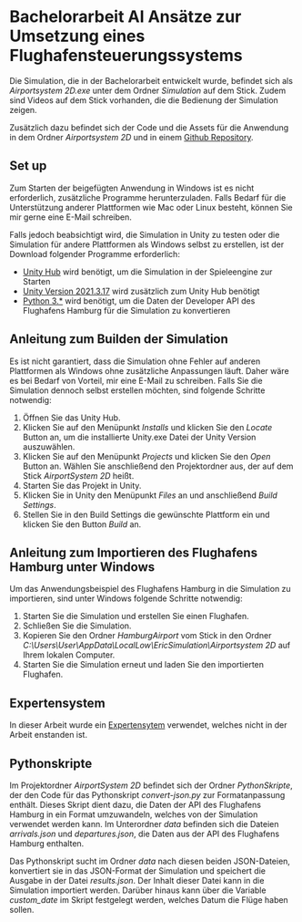 # Bachelorarbeit AI Ansätze zur Umsetzung eines Flughafensteuerungssystems

Die Simulation, die in der Bachelorarbeit entwickelt wurde, befindet sich als *Airportsystem 2D.exe* unter dem Ordner *Simulation* auf dem Stick. Zudem sind Videos auf dem Stick vorhanden, die die Bedienung der Simulation zeigen.

Zusätzlich dazu befindet sich der Code und die Assets für die Anwendung in dem Ordner *Airportsystem 2D* und in einem [Github Repository](https://github.com/EricCpy/AirportSimulator). 
## Set up
Zum Starten der beigefügten Anwendung in Windows ist es nicht erforderlich, zusätzliche Programme herunterzuladen. Falls Bedarf für die Unterstützung anderer Plattformen wie Mac oder Linux besteht, können Sie mir gerne eine E-Mail schreiben. 

Falls jedoch beabsichtigt wird, die Simulation in Unity zu testen oder die Simulation für andere Plattformen als Windows selbst zu erstellen, ist der Download folgender Programme erforderlich:
- [Unity Hub](https://unity.com/de/download) wird benötigt, um die Simulation in der Spieleengine zur Starten
- [Unity Version 2021.3.17](https://unity.com/releases/editor/whats-new/2021.3.17) wird zusätzlich zum Unity Hub benötigt
- [Python 3.*](https://www.python.org/downloads/) wird benötigt, um die Daten der Developer API des Flughafens Hamburg für die Simulation zu konvertieren

## Anleitung zum Builden der Simulation
Es ist nicht garantiert, dass die Simulation ohne Fehler auf anderen Plattformen als Windows ohne zusätzliche Anpassungen läuft. Daher wäre es bei Bedarf von Vorteil, mir eine E-Mail zu schreiben. Falls Sie die Simulation dennoch selbst erstellen möchten, sind folgende Schritte notwendig:

1. Öffnen Sie das Unity Hub.
2. Klicken Sie auf den Menüpunkt *Installs* und klicken Sie den *Locate* Button an, um die installierte Unity.exe Datei der Unity Version auszuwählen.
3. Klicken Sie auf den Menüpunkt *Projects* und klicken Sie den *Open* Button an. Wählen Sie anschließend den Projektordner aus, der auf dem Stick *AirportSystem 2D* heißt.
4. Starten Sie das Projekt in Unity.
5.  Klicken Sie in Unity den Menüpunkt *Files* an und anschließend *Build Settings*.
6.  Stellen Sie in den Build Settings die gewünschte Plattform ein und klicken Sie den Button *Build* an.


## Anleitung zum Importieren des Flughafens Hamburg unter Windows
Um das Anwendungsbeispiel des Flughafens Hamburg in die Simulation zu importieren, sind unter Windows folgende Schritte notwendig:

1. Starten Sie die Simulation und erstellen Sie einen Flughafen.
2. Schließen Sie die Simulation.
3. Kopieren Sie den Ordner *HamburgAirport* vom Stick in den Ordner *C:\Users\User\AppData\LocalLow\EricSimulation\Airportsystem 2D* auf Ihrem lokalen Computer.
4. Starten Sie die Simulation erneut und laden Sie den importierten Flughafen.

## Expertensystem
In dieser Arbeit wurde ein [Expertensytem](https://github.com/chen0040/cs-expert-system-shell) verwendet, welches nicht in der Arbeit enstanden ist. 

## Pythonskripte
Im Projektordner *AirportSystem 2D* befindet sich der Ordner *PythonSkripte*, der den Code für das Pythonskript *convert-json.py* zur Formatanpassung enthält. Dieses Skript dient dazu, die Daten der API des Flughafens Hamburg in ein Format umzuwandeln, welches von der Simulation verwendet werden kann. Im Unterordner *data* befinden sich die Dateien *arrivals.json* und *departures.json*, die Daten aus der API des Flughafens Hamburg enthalten.

Das Pythonskript sucht im Ordner *data* nach diesen beiden JSON-Dateien, konvertiert sie in das JSON-Format der Simulation und speichert die Ausgabe in der Datei *results.json*. Der Inhalt dieser Datei kann in die Simulation importiert werden. Darüber hinaus kann über die Variable *custom_date* im Skript festgelegt werden, welches Datum die Flüge haben sollen.